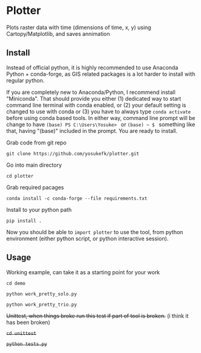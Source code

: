 # Plotter

Plots raster data with time (dimensions of time, x, y) using Cartopy/Matplotlib, and saves annimation

## Install

Instead of official python, it is highly recommended to use Anaconda Python + conda-forge, as GIS related packages is a lot harder to install with regular python. 

If you are completely new to Anaconda/Python, I recommend install "Miniconda".  That should provide you either (1) dedicated way to start command line terminal with conda enabled, or (2) your default setting is changed to use with conda or (3) you have to always type `conda activate` before using conda based tools.  In either way, command line prompt will be change to have `(base) PS C:\Users\Yosuke> ` or `(base) ~ $ ` something like that, having "(base)" included in the prompt.  You are ready to install.

Grab code from git repo

`git clone https://github.com/yosukefk/plotter.git`

Go into main directory

`cd plotter`

Grab required pacages

`conda install -c conda-forge --file requirements.txt`

Install to your python path

`pip install .`

Now you should be able to `import plotter` to use the tool, from python environment (either python script, or python interactive session).

## Usage

Working example, can take it as a starting point for your work

`cd demo`

`python work_pretty_solo.py`

`python work_pretty_trio.py`

~~Unittest, when things broke run this test if part of tool is broken.~~ (i think it has been broken)

~~`cd unittest`~~

~~`python tests.py`~~
